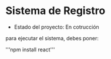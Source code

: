 <h1> Sistema de Registro</h1>

- Estado del proyecto: En cotrucción

para ejecutar el sistema, debes poner:

'''npm install react'''                                         

